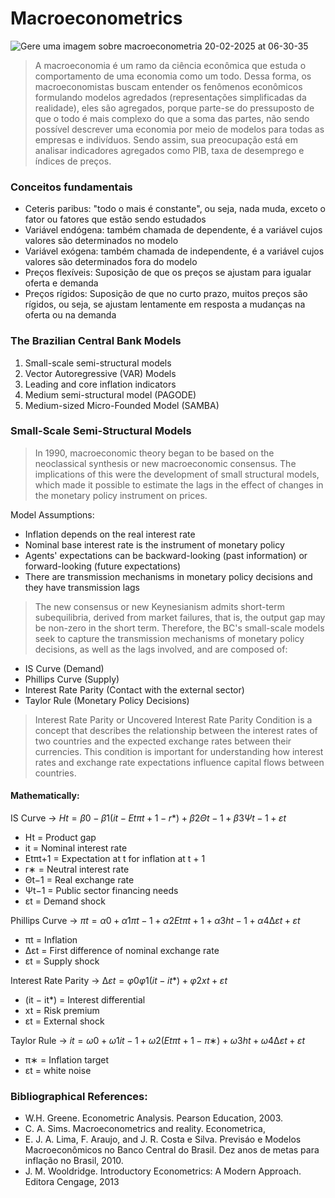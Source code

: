 # Macroeconometrics

![Gere uma imagem sobre macroeconometria 20-02-2025 at 06-30-35](https://github.com/user-attachments/assets/99ef8ada-2357-47c9-a2c3-0cf2e57d471a)


> A macroeconomia é um ramo da ciência econômica que estuda o comportamento de uma economia como um todo. Dessa forma, os macroeconomistas buscam entender os fenômenos econômicos formulando modelos agredados (representações simplificadas da realidade), eles são agregados, porque parte-se do pressuposto de que o todo é mais complexo do que a soma das partes, não sendo possível descrever uma economia por meio de modelos para todas as empresas e indivíduos. Sendo assim, sua preocupação está em analisar indicadores agregados como PIB, taxa de desemprego e índices de preços.


### Conceitos fundamentais

- Ceteris paribus: "todo o mais é constante", ou seja, nada muda, exceto o fator ou fatores que estão sendo estudados
- Variável endógena: também chamada de dependente, é a variável cujos valores são determinados no modelo
- Variável exógena: também chamada de independente, é a variável cujos valores são determinados fora do modelo
- Preços flexíveis: Suposição de que os preços se ajustam para igualar oferta e demanda
- Preços rígidos: Suposição de que no curto prazo, muitos preços são rígidos, ou seja, se ajustam lentamente em resposta a mudanças na oferta ou na demanda

### The Brazilian Central Bank Models

1. Small-scale semi-structural models
2. Vector Autoregressive (VAR) Models
3. Leading and core inflation indicators
6. Medium semi-structural model (PAGODE)
7. Medium-sized Micro-Founded Model (SAMBA)

### Small-Scale Semi-Structural Models

> In 1990, macroeconomic theory began to be based on the neoclassical synthesis or new macroeconomic consensus. The implications of this were the development of small structural models, which made it possible to estimate the lags in the effect of changes in the monetary policy instrument on prices.

Model Assumptions: 
- Inflation depends on the real interest rate
- Nominal base interest rate is the instrument of monetary policy
- Agents' expectations can be backward-looking (past information) or forward-looking (future expectations)
- There are transmission mechanisms in monetary policy decisions and they have transmission lags

> The new consensus or new Keynesianism admits short-term subequilibria, derived from market failures, that is, the output gap may be non-zero in the short term. Therefore, the BC's small-scale models seek to capture the transmission mechanisms of monetary policy decisions, as well as the lags involved, and are composed of:

- IS Curve (Demand)
- Phillips Curve (Supply)
- Interest Rate Parity (Contact with the external sector)
- Taylor Rule (Monetary Policy Decisions)

> Interest Rate Parity or Uncovered Interest Rate Parity Condition is a concept that describes the relationship between the interest rates of two countries and the expected exchange rates between their currencies. This condition is important for understanding how interest rates and exchange rate expectations influence capital flows between countries.

#### Mathematically:
IS Curve -> $Ht = \beta0 - \beta1(it - Etπt+1 - r*) + β2Θt−1 + β3Ψt−1 + εt$

- Ht = Product gap
- it = Nominal interest rate
- Etπt+1 = Expectation at t for inflation at t + 1
- r∗ = Neutral interest rate
- Θt−1 = Real exchange rate
- Ψt−1 = Public sector financing needs
- εt = Demand shock

Phillips Curve -> $πt = α0 + α1πt−1 + α2Etπt+1 + α3ht−1 + α4∆εt + εt$

- πt = Inflation
- ∆εt = First difference of nominal exchange rate
- εt = Supply shock

Interest Rate Parity -> $∆εt = φ0 φ1(it − it*) + φ2xt + εt$

- (it − it*) = Interest differential
- xt = Risk premium
- εt = External shock

Taylor Rule -> $it = ω0 + ω1it−1 + ω2(Etπt+1 − π∗) + ω3ht + ω4∆εt + εt$

- π∗ = Inflation target
- εt = white noise

### Bibliographical References:
- W.H. Greene. Econometric Analysis. Pearson Education, 2003.
- C. A. Sims. Macroeconometrics and reality. Econometrica,
- E. J. A. Lima, F. Araujo, and J. R. Costa e Silva. Previsáo e Modelos Macroeconômicos no Banco Central do Brasil. Dez anos de metas para inflação no Brasil, 2010.
- J. M. Wooldridge. Introductory Econometrics: A Modern Approach. Editora Cengage, 2013
